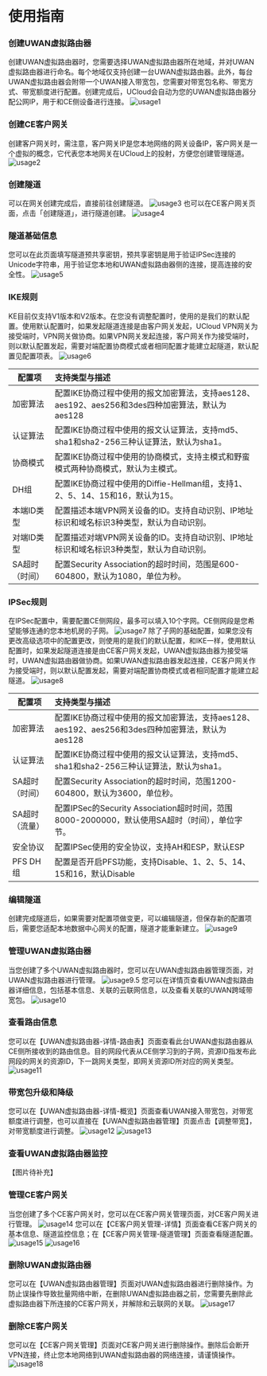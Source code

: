 # 使用指南



### 创建UWAN虚拟路由器
创建UWAN虚拟路由器时，您需要选择UWAN虚拟路由器所在地域，并对UWAN虚拟路由器进行命名。每个地域仅支持创建一台UWAN虚拟路由器。此外，每台UWAN虚拟路由器会附带一个UWAN接入带宽包，您需要对带宽包名称、带宽方式、带宽额度进行配置。创建完成后，UCloud会自动为您的UWAN虚拟路由器分配公网IP，用于和CE侧设备进行连接。
![usage1](/images/usage1.png)

### 创建CE客户网关
创建客户网关时，需注意，客户网关IP是您本地网络的网关设备IP，客户网关是一个虚拟的概念，它代表您本地网关在UCloud上的投射，方便您创建管理隧道。
![usage2](/images/usage2.png)

### 创建隧道
可以在网关创建完成后，直接前往创建隧道。
![usage3](/images/usage3.png)
也可以在CE客户网关页面，点击「创建隧道」，进行隧道创建。
![usage4](/images/usage4.png)

### 隧道基础信息
您可以在此页面填写隧道预共享密钥，预共享密钥是用于验证IPSec连接的Unicode字符串，用于验证您本地和UWAN虚拟路由器侧的连接，提高连接的安全性。
![usage5](/images/usage5.png)

### IKE规则
KE目前仅支持V1版本和V2版本。在您没有调整配置时，使用的是我们的默认配置。使用默认配置时，如果发起隧道连接是由客户网关发起，UCloud VPN网关为接受端时，VPN网关做协商。如果VPN网关发起连接，客户网关作为接受端时，则以默认配置发起，需要对端配置协商模式或者相同配置才能建立起隧道，默认配置见配置项表。
![usage6](/images/usage6.png)


| **配置项** | **支持类型与描述**                                                  |
| --------- | :----------------------------------------------------------- |
| 加密算法 |配置IKE协商过程中使用的报文加密算法，支持aes128、aes192、aes256和3des四种加密算法，默认为aes128 |
| 认证算法  | 配置IKE协商过程中使用的报文认证算法，支持md5、sha1和sha2-256三种认证算法，默认为sha1。 |
| 协商模式| 配置IKE协商过程中使用的协商模式，支持主模式和野蛮模式两种协商模式，默认为主模式。 |
| DH组|配置IKE协商过程中使用的Diffie-Hellman组，支持1、2、5、14、15和16，默认为15。 |
| 本端ID类型 |配置描述本端VPN网关设备的ID。支持自动识别、IP地址标识和域名标识3种类型，默认为自动识别。|
|对端ID类型| 配置描述对端VPN网关设备的ID。支持自动识别、IP地址标识和域名标识3种类型，默认为自动识别。|
|SA超时（时间）| 配置Security Association的超时时间，范围是600-604800，默认为1080，单位为秒。|

### IPSec规则
在IPSec配置中，需要配置CE侧网段，最多可以填入10个字网。CE侧网段是您希望能够连通的您本地机房的子网。
![usage7](/images/usage7.png)
除了子网的基础配置，如果您没有更改高级选项中的配置更改，则使用的是我们的默认配置，和IKE一样，使用默认配置时，如果发起隧道连接是由CE客户网关发起，UWAN虚拟路由器为接受端时，UWAN虚拟路由器做协商。如果UWAN虚拟路由器发起连接，CE客户网关作为接受端时，则以默认配置发起，需要对端配置协商模式或者相同配置才能建立起隧道。 
![usage8](/images/usage8.png)


| **配置项** | **支持类型与描述**                                                  |
| --------- | :----------------------------------------------------------- |
| 加密算法 |配置IKE协商过程中使用的报文加密算法，支持aes128、aes192、aes256和3des四种加密算法，默认为aes128 |
| 认证算法  | 配置IKE协商过程中使用的报文认证算法，支持md5、sha1和sha2-256三种认证算法，默认为sha1。 |
|SA超时（时间）| 配置Security Association的超时时间，范围1200-604800，默认为3600，单位秒。|
|SA超时（流量）| 配置IPSec的Security Association超时时间，范围8000-2000000，默认使用SA超时（时间），单位字节。|
| 安全协议| 配置IPSec使用的安全协议，支持AH和ESP，默认ESP |
| PFS DH组|配置是否开启PFS功能，支持Disable、1、2、5、14、15和16，默认Disable |


### 编辑隧道
创建完成隧道后，如果需要对配置项做变更，可以编辑隧道，但保存新的配置项后，需要您适配本地数据中心网关的配置，隧道才能重新建立。
![usage9](/images/usage9.png)

### 管理UWAN虚拟路由器
当您创建了多个UWAN虚拟路由器时，您可以在UWAN虚拟路由器管理页面，对UWAN虚拟路由器进行管理。
![usage9.5](/images/usage9.5.png)
您可以在详情页查看UWAN虚拟路由器详细信息，包括基本信息、关联的云联网信息，以及查看关联的UWAN跨域带宽包。
![usage10](/images/usage10.png)

### 查看路由信息
您可以在【UWAN虚拟路由器-详情-路由表】页面查看此台UWAN虚拟路由器从CE侧所接收到的路由信息。目的网段代表从CE侧学习到的子网，资源ID指发布此网段的网关的资源ID，下一跳网关类型，即网关资源ID所对应的网关类型。
![usage11](/images/usage11.png)

### 带宽包升级和降级
您可以在【UWAN虚拟路由器-详情-概览】页面查看UWAN接入带宽包，对带宽额度进行调整，也可以直接在【UWAN虚拟路由器管理】页面点击【调整带宽】，对带宽额度进行调整。
![usage12](/images/usage12.png)
![usage13](/images/usage13.png)

### 查看UWAN虚拟路由器监控
【图片待补充】

### 管理CE客户网关
当您创建了多个CE客户网关时，您可以在CE客户网关管理页面，对CE客户网关进行管理。
![usage14](/images/usage14.png)
您可以在【CE客户网关管理-详情】页面查看CE客户网关的基本信息、隧道监控信息；在【CE客户网关管理-隧道管理】页面查看隧道配置。
![usage15](/images/usage15.png)
![usage16](/images/usage16.png)

### 删除UWAN虚拟路由器
您可以在【UWAN虚拟路由器管理】页面对UWAN虚拟路由器进行删除操作。为防止误操作导致批量网络中断，在删除UWAN虚拟路由器之前，您需要先删除此虚拟路由器下所连接的CE客户网关，并解除和云联网的关联。
![usage17](/images/usage17.png)

### 删除CE客户网关
您可以在【CE客户网关管理】页面对CE客户网关进行删除操作。删除后会断开VPN连接，终止您本地网络到UWAN虚拟路由器的网络连接，请谨慎操作。
![usage18](/images/usage18.png)
